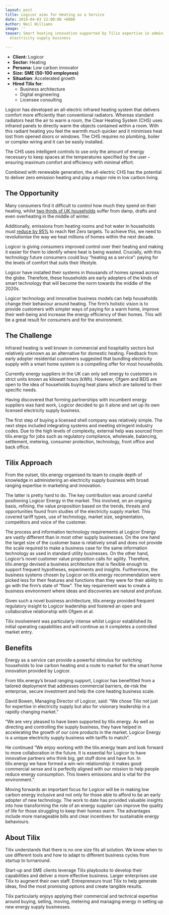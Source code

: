 ```yaml
---
layout: post
title: Logicor aims for Heating as a Service
date: 2019-04-03 22:00:00 +0000
Author: Neil Williams
image: ''
teaser: Smart heating innovation supported by Tilix expertise in administering a licensed
  electricity supply business

---
```

* **Client:** Logicor
* **Sector:** Heating
* **Persona:** Low carbon innovator
* **Size: SME (50-100 employees)**
* **Situation**: Accelerated growth
* **Hired Tilix for**:
  * Business architecture
  * Digital engineering
  * Licensee consulting

Logicor has developed an all-electric infrared heating system that delivers comfort more efficiently than conventional radiators. Whereas standard radiators heat the air to warm a room, the Clear Heating System (CHS) uses infrared panels to directly warm the objects contained within a room. With this radiant heating you feel the warmth much quicker and it minimises heat lost from opened doors or windows. The CHS requires no plumbing, boiler or complex wiring and it can be easily installed.

The CHS uses intelligent controls to use only the amount of energy necessary to keep spaces at the temperatures specified by the user – ensuring maximum comfort and efficiency with minimal effort.

Combined with renewable generation, the all-electric CHS has the potential to deliver zero emission heating and play a major role in low carbon living.

## The Opportunity

Many consumers find it difficult to control how much they spend on their heating, whilst [two thirds of UK households](https://es.catapult.org.uk/impact/projects/bristol-energy-heat-plan-trial/) suffer from damp, drafts and even overheating in the middle of winter.

Additionally, emissions from heating rooms and hot water in households must [reduce by 95%](https://www.energysavingtrust.org.uk/blog/significant-changes-are-coming-uk-heating-market) to reach Net Zero targets. To achieve this, we need to revolutionise the way we heat millions of homes within the next decade.

Logicor is giving consumers improved control over their heating and making it easier for them to identify where heat is being wasted. Crucially, with this technology future consumers could buy “heating as a service”: paying for the levels of comfort that suits their lifestyle.

Logicor have installed their systems in thousands of homes spread across the globe. Therefore, these households are early adopters of the kinds of smart technology that will become the norm towards the middle of the 2020s.

Logicor technology and innovative business models can help households change their behaviour around heating. The firm’s holistic vision is to provide customers with simpler ways of paying for a warm home, improve their well-being and increase the energy efficiency of their homes. This will be a great result for consumers and for the environment.

## The Challenge

Infrared heating is well known in commercial and hospitality sectors but relatively unknown as an alternative for domestic heating. Feedback from early adopter residential customers suggested that bundling electricity supply with a smart home system is a compelling offer for most households.

Currently energy suppliers in the UK can only sell energy to customers in strict units known as kilowatt hours (kWh). However, Ofgem and BEIS are open to the idea of households buying heat plans which are tailored to their specific needs.

Having discovered that forming partnerships with incumbent energy suppliers was hard work, Logicor decided to go it alone and set up its own licensed electricity supply business.

The first step of buying a licensed shell company was relatively simple. The next steps included integrating systems and meeting stringent industry codes. Due to the high levels of complexity, external help was sourced from tilix.energy for jobs such as regulatory compliance, wholesale, balancing, settlement, metering, consumer protection, technology, front office and back office.

## Tilix Approach

From the outset, tilix.energy organised its team to couple depth of knowledge in administering an electricity supply business with broad ranging expertise in marketing and innovation.

The latter is pretty hard to do. The key contribution was around careful positioning Logicor Energy in the market. This involved, on an ongoing basis, refining. the value proposition based on the trends, threats and opportunities found from studies of the electricity supply market. This covered tariff types, use of technology, market size, segmentation, competitors and voice of the customer.

The process and information technology requirements at Logicor Energy are vastly different than in most other supply businesses. On the one hand the target size of the customer base is relatively small and does not provide the scale required to make a business case for the same information technology as used in standard utility businesses. On the other hand, Logicor’s novel customer value proposition calls for agility. Therefore, tilix.energy devised a business architecture that is flexible enough to support frequent hypotheses, experiments and insights. Furthermore, the business systems chosen by Logicor on tilix.energy recommendation were picked less for their features and functions than they were for their ability to go with the firm’s state of “flow”. The key requirement was to create a business environment where ideas and discoveries are natural and profuse.

Given such a novel business architecture, tilix.energy provided frequent regulatory insight to Logicor leadership and fostered an open and collaborative relationship with Ofgem et al.  
  
Tilix involvement was particularly intense whilst Logicor established its initial operating capabilities and will continue as it completes a controlled market entry.

## Benefits

Energy as a service can provide a powerful stimulus for switching households to low carbon heating and a route to market for the smart home innovation provided by Logicor.

From tilix.energy’s broad ranging support, Logicor has benefitted from a tailored deployment that addresses commercial barriers, de-risk the enterprise, secure investment and help the core heating business scale.

David Bowen, Managing Director of Logicor, said: “We chose Tilix not just for expertise in electricity supply but also for visionary leadership in a rapidly changing market.”

“We are very pleased to have been supported by tilix.energy. As well as directing and controlling the supply business, they have helped in accelerating the growth of our core products in the market. Logicor Energy is a unique electricity supply business with tariffs to match”.

He continued “We enjoy working with the tilix.energy team and look forward to more collaboration in the future. It is essential for Logicor to have innovative partners who think big, get stuff done and have fun. In tilix.energy we have formed a win-win relationship: it makes good commercial sense and is perfectly aligned with our mission to help people reduce energy consumption. This lowers emissions and is vital for the environment.”

Moving forwards an important focus for Logicor will be in making low carbon energy inclusive and not only for those able to afford to be an early adopter of new technology. The work to date has provided valuable insights into how transforming the role of an energy supplier can improve the quality of life for those struggling to keep their homes warm. The advantages include more manageable bills and clear incentives for sustainable energy behaviours.

## About Tilix

Tilix understands that there is no one size fits all solution. We know when to use different tools and how to adapt to different business cycles from startup to turnaround.  
  
Start-up and SME clients leverage Tilix playbooks to develop their capabilities and deliver a more effective business. Larger enterprises use Tilix to augment their own staff. Entrepreneurs trust Tilix to help generate ideas, find the most promising options and create tangible results.

Tilix particularly enjoys applying their commercial and technical expertise around buying, selling, moving, metering and managing energy in setting up new energy supply businesses.